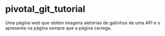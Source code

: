 # pivotal_git_tutorial

Uma página web que obtém imagens aletórias de gatinhos de uma API e o apresenta na página sempre que a página carrega.